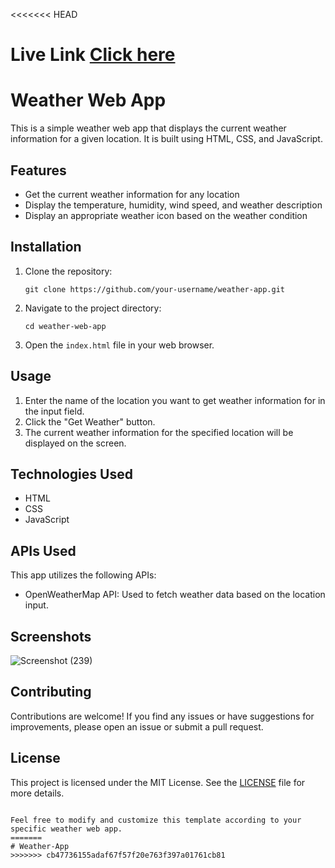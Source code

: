 <<<<<<< HEAD
#  <h1>Live Link <a href="https://64b05ee97d9564470df1aa8a--jazzy-biscochitos-d21016.netlify.app/"><b>Click here</b> </a></h1>

# Weather Web App

This is a simple weather web app that displays the current weather information for a given location. It is built using HTML, CSS, and JavaScript.

## Features

- Get the current weather information for any location
- Display the temperature, humidity, wind speed, and weather description
- Display an appropriate weather icon based on the weather condition

## Installation

1. Clone the repository:

   ```
   git clone https://github.com/your-username/weather-app.git
   ```

2. Navigate to the project directory:

   ```
   cd weather-web-app
   ```

3. Open the `index.html` file in your web browser.

## Usage

1. Enter the name of the location you want to get weather information for in the input field.
2. Click the "Get Weather" button.
3. The current weather information for the specified location will be displayed on the screen.

## Technologies Used

- HTML
- CSS
- JavaScript

## APIs  Used

This app utilizes the following APIs:

- OpenWeatherMap API: Used to fetch weather data based on the location input.

## Screenshots
![Screenshot (239)](https://github.com/ayushspn123/Weather-app/assets/78543116/c9e77695-2763-49f1-9dc9-40f8bb3da9f1)



## Contributing

Contributions are welcome! If you find any issues or have suggestions for improvements, please open an issue or submit a pull request.

## License

This project is licensed under the MIT License. See the [LICENSE](LICENSE) file for more details.
```

Feel free to modify and customize this template according to your specific weather web app.
=======
# Weather-App
>>>>>>> cb47736155adaf67f57f20e763f397a01761cb81
